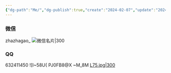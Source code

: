```yaml
---
{"dg-path":"Me/","dg-publish":true,"create":"2024-02-07","update":"2024-02-07","dgPassFrontmatter":true,"permalink":"/Me//"}
---
```




### 微信
zhazhagao_ 
![微信名片|300](https://s2.loli.net/2024/02/07/6KhGUrWP3Hk7b1o.jpg)



### QQ
632411450
![I~58U{ PJ0FB8@X ~M_8M [L75.jpg|300](https://s2.loli.net/2024/02/07/MRwYpnmaqzV2JjP.jpg)